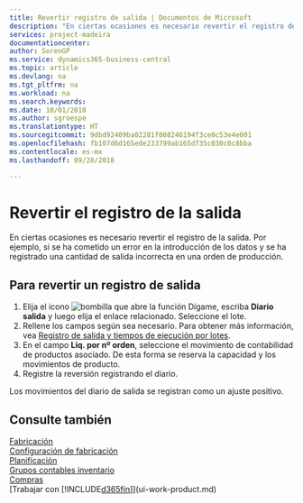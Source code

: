 ```yaml
---
title: Revertir registro de salida | Documentos de Microsoft
description: "En ciertas ocasiones es necesario revertir el registro de la salida. Por ejemplo, si se ha cometido un error en la introducción de los datos y se ha registrado una cantidad de salida incorrecta en una orden de producción."
services: project-madeira
documentationcenter: 
author: SorenGP
ms.service: dynamics365-business-central
ms.topic: article
ms.devlang: na
ms.tgt_pltfrm: na
ms.workload: na
ms.search.keywords: 
ms.date: 10/01/2018
ms.author: sgroespe
ms.translationtype: HT
ms.sourcegitcommit: 9dbd92409ba02281f008246194f3ce0c53e4e001
ms.openlocfilehash: fb107d6d165ede233799ab165d735c030c0c8bba
ms.contentlocale: es-mx
ms.lasthandoff: 09/28/2018

---
```

# <a name="reverse-output-posting"></a>Revertir el registro de la salida
En ciertas ocasiones es necesario revertir el registro de la salida. Por ejemplo, si se ha cometido un error en la introducción de los datos y se ha registrado una cantidad de salida incorrecta en una orden de producción.  

## <a name="to-reverse-an-output-posting"></a>Para revertir un registro de salida  
1.  Elija el icono ![bombilla que abre la función Dígame](media/ui-search/search_small.png "Dígame que desea hacer"), escriba **Diario salida** y luego elija el enlace relacionado. Seleccione el lote.  
2. Rellene los campos según sea necesario. Para obtener más información, vea [Registro de salida y tiempos de ejecución por lotes](production-how-to-post-output-quantity.md).
3.  En el campo **Liq. por nº orden**, seleccione el movimiento de contabilidad de productos asociado. De esta forma se reserva la capacidad y los movimientos de producto.  
4. Registre la reversión registrando el diario.  

Los movimientos del diario de salida se registran como un ajuste positivo.  

## <a name="see-also"></a>Consulte también  
 [Fabricación](production-manage-manufacturing.md)    
 [Configuración de fabricación](production-configure-production-processes.md)  
 [Planificación](production-planning.md)      
 [Grupos contables inventario](inventory-manage-inventory.md)  
 [Compras](purchasing-manage-purchasing.md)  
 [Trabajar con [!INCLUDE[d365fin](includes/d365fin_md.md)]](ui-work-product.md)  

